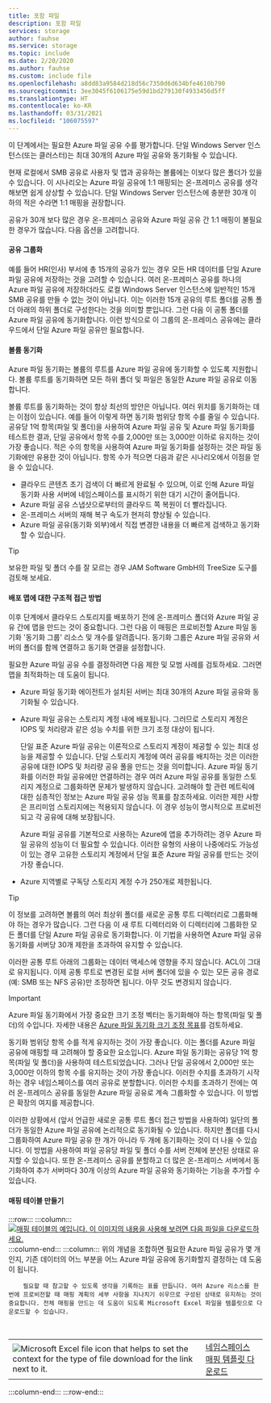 ```yaml
---
title: 포함 파일
description: 포함 파일
services: storage
author: fauhse
ms.service: storage
ms.topic: include
ms.date: 2/20/2020
ms.author: fauhse
ms.custom: include file
ms.openlocfilehash: a8dd83a9584d218d56c7350d6d634bfe4610b790
ms.sourcegitcommit: 3ee3045f6106175e59d1bd279130f4933456d5ff
ms.translationtype: HT
ms.contentlocale: ko-KR
ms.lasthandoff: 03/31/2021
ms.locfileid: "106075597"
---
```

이 단계에서는 필요한 Azure 파일 공유 수를 평가합니다. 단일 Windows Server 인스턴스(또는 클러스터)는 최대 30개의 Azure 파일 공유와 동기화될 수 있습니다.

현재 로컬에서 SMB 공유로 사용자 및 앱과 공유하는 볼륨에는 이보다 많은 폴더가 있을 수 있습니다. 이 시나리오는 Azure 파일 공유에 1:1 매핑되는 온-프레미스 공유를 생각해보면 쉽게 상상할 수 있습니다. 단일 Windows Server 인스턴스에 충분한 30개 이하의 적은 수라면 1:1 매핑을 권장합니다.

공유가 30개 보다 많은 경우 온-프레미스 공유와 Azure 파일 공유 간 1:1 매핑이 불필요한 경우가 많습니다. 다음 옵션을 고려합니다.

#### <a name="share-grouping"></a>공유 그룹화

예를 들어 HR(인사) 부서에 총 15개의 공유가 있는 경우 모든 HR 데이터를 단일 Azure 파일 공유에 저장하는 것을 고려할 수 있습니다. 여러 온-프레미스 공유를 하나의 Azure 파일 공유에 저장하더라도 로컬 Windows Server 인스턴스에 일반적인 15개 SMB 공유를 만들 수 없는 것이 아닙니다. 이는 이러한 15개 공유의 루트 폴더를 공통 폴더 아래의 하위 폴더로 구성한다는 것을 의미할 뿐입니다. 그런 다음 이 공통 폴더를 Azure 파일 공유에 동기화합니다. 이런 방식으로 이 그룹의 온-프레미스 공유에는 클라우드에서 단일 Azure 파일 공유만 필요합니다.

#### <a name="volume-sync"></a>볼륨 동기화

Azure 파일 동기화는 볼륨의 루트를 Azure 파일 공유에 동기화할 수 있도록 지원합니다. 볼륨 루트를 동기화하면 모든 하위 폴더 및 파일은 동일한 Azure 파일 공유로 이동합니다.

볼륨 루트를 동기화하는 것이 항상 최선의 방안은 아닙니다. 여러 위치를 동기화하는 데는 이점이 있습니다. 예를 들어 이렇게 하면 동기화 범위당 항목 수를 줄일 수 있습니다. 공유당 1억 항목(파일 및 폴더)을 사용하여 Azure 파일 공유 및 Azure 파일 동기화를 테스트한 결과, 단일 공유에서 항목 수를 2,000만 또는 3,000만 이하로 유지하는 것이 가장 좋습니다. 적은 수의 항목을 사용하여 Azure 파일 동기화를 설정하는 것은 파일 동기화에만 유용한 것이 아닙니다. 항목 수가 적으면 다음과 같은 시나리오에서 이점을 얻을 수 있습니다.

* 클라우드 콘텐츠 초기 검색이 더 빠르게 완료될 수 있으며, 이로 인해 Azure 파일 동기화 사용 서버에 네임스페이스를 표시하기 위한 대기 시간이 줄어듭니다.
* Azure 파일 공유 스냅샷으로부터의 클라우드 쪽 복원이 더 빨라집니다.
* 온-프레미스 서버의 재해 복구 속도가 현저히 향상될 수 있습니다.
* Azure 파일 공유(동기화 외부)에서 직접 변경한 내용을 더 빠르게 검색하고 동기화할 수 있습니다.

> [!TIP]
> 보유한 파일 및 폴더 수를 잘 모르는 경우 JAM Software GmbH의 TreeSize 도구를 검토해 보세요.

#### <a name="a-structured-approach-to-a-deployment-map"></a>배포 맵에 대한 구조적 접근 방법

이후 단계에서 클라우드 스토리지를 배포하기 전에 온-프레미스 폴더와 Azure 파일 공유 간에 맵을 만드는 것이 중요합니다. 그런 다음 이 매핑은 프로비전할 Azure 파일 동기화 '동기화 그룹' 리소스 및 개수를 알려줍니다. 동기화 그룹은 Azure 파일 공유와 서버의 폴더를 함께 연결하고 동기화 연결을 설정합니다.

필요한 Azure 파일 공유 수를 결정하려면 다음 제한 및 모범 사례를 검토하세요. 그러면 맵을 최적화하는 데 도움이 됩니다.

* Azure 파일 동기화 에이전트가 설치된 서버는 최대 30개의 Azure 파일 공유와 동기화될 수 있습니다.
* Azure 파일 공유는 스토리지 계정 내에 배포됩니다. 그러므로 스토리지 계정은 IOPS 및 처리량과 같은 성능 수치를 위한 크기 조정 대상이 됩니다.

  단일 표준 Azure 파일 공유는 이론적으로 스토리지 계정이 제공할 수 있는 최대 성능을 제공할 수 있습니다. 단일 스토리지 계정에 여러 공유를 배치하는 것은 이러한 공유에 대한 IOPS 및 처리량 공유 풀을 만드는 것을 의미합니다. Azure 파일 동기화를 이러한 파일 공유에만 연결하려는 경우 여러 Azure 파일 공유를 동일한 스토리지 계정으로 그룹화하면 문제가 발생하지 않습니다. 고려해야 할 관련 메트릭에 대한 심층적인 정보는 Azure 파일 공유 성능 목표를 참조하세요. 이러한 제한 사항은 프리미엄 스토리지에는 적용되지 않습니다. 이 경우 성능이 명시적으로 프로비전되고 각 공유에 대해 보장됩니다.

  Azure 파일 공유를 기본적으로 사용하는 Azure에 앱을 추가하려는 경우 Azure 파일 공유의 성능이 더 필요할 수 있습니다. 이러한 유형의 사용이 나중에라도 가능성이 있는 경우 고유한 스토리지 계정에서 단일 표준 Azure 파일 공유를 만드는 것이 가장 좋습니다.
* Azure 지역별로 구독당 스토리지 계정 수가 250개로 제한됩니다.

> [!TIP]
> 이 정보를 고려하면 볼륨의 여러 최상위 폴더를 새로운 공통 루트 디렉터리로 그룹화해야 하는 경우가 많습니다. 그런 다음 이 새 루트 디렉터리와 이 디렉터리에 그룹화한 모든 폴더를 단일 Azure 파일 공유로 동기화합니다. 이 기법을 사용하면 Azure 파일 공유 동기화를 서버당 30개 제한을 초과하여 유지할 수 있습니다.
>
> 이러한 공통 루트 아래의 그룹화는 데이터 액세스에 영향을 주지 않습니다. ACL이 그대로 유지됩니다. 이제 공통 루트로 변경된 로컬 서버 폴더에 있을 수 있는 모든 공유 경로(예: SMB 또는 NFS 공유)만 조정하면 됩니다. 아무 것도 변경되지 않습니다.

> [!IMPORTANT]
> Azure 파일 동기화에서 가장 중요한 크기 조정 벡터는 동기화해야 하는 항목(파일 및 폴더)의 수입니다. 자세한 내용은 [Azure 파일 동기화 크기 조정 목표](../articles/storage/files/storage-files-scale-targets.md#azure-file-sync-scale-targets)를 검토하세요.

동기화 범위당 항목 수를 적게 유지하는 것이 가장 좋습니다. 이는 폴더를 Azure 파일 공유에 매핑할 때 고려해야 할 중요한 요소입니다. Azure 파일 동기화는 공유당 1억 항목(파일 및 폴더)을 사용하여 테스트되었습니다. 그러나 단일 공유에서 2,000만 또는 3,000만 이하의 항목 수를 유지하는 것이 가장 좋습니다. 이러한 수치를 초과하기 시작하는 경우 네임스페이스를 여러 공유로 분할합니다. 이러한 수치를 초과하기 전에는 여러 온-프레미스 공유를 동일한 Azure 파일 공유로 계속 그룹화할 수 있습니다. 이 방법은 확장의 여지를 제공합니다.

이러한 상황에서 (앞서 언급한 새로운 공통 루트 폴더 접근 방법을 사용하여) 일단의 폴더가 동일한 Azure 파일 공유에 논리적으로 동기화될 수 있습니다. 하지만 폴더를 다시 그룹화하여 Azure 파일 공유 한 개가 아니라 두 개에 동기화하는 것이 더 나을 수 있습니다. 이 방법을 사용하여 파일 공유당 파일 및 폴더 수를 서버 전체에 분산된 상태로 유지할 수 있습니다. 또한 온-프레미스 공유를 분할하고 더 많은 온-프레미스 서버에서 동기화하여 추가 서버마다 30개 이상의 Azure 파일 공유와 동기화하는 기능을 추가할 수 있습니다.

#### <a name="create-a-mapping-table"></a>매핑 테이블 만들기

:::row:::
    :::column:::
        [![매핑 테이블의 예입니다. 이 이미지의 내용을 사용해 보려면 다음 파일을 다운로드하세요.](media/storage-files-migration-namespace-mapping/namespace-mapping.png)](media/storage-files-migration-namespace-mapping/namespace-mapping-expanded.png#lightbox)
    :::column-end:::
    :::column:::
        위의 개념을 조합하면 필요한 Azure 파일 공유가 몇 개인지, 기존 데이터의 어느 부분을 어느 Azure 파일 공유에 동기화할지 결정하는 데 도움이 됩니다.
        
        필요할 때 참고할 수 있도록 생각을 기록하는 표를 만듭니다. 여러 Azure 리소스를 한 번에 프로비전할 때 매핑 계획의 세부 사항을 지나치기 쉬우므로 구성된 상태로 유지하는 것이 중요합니다. 전체 매핑을 만드는 데 도움이 되도록 Microsoft Excel 파일을 템플릿으로 다운로드할 수 있습니다.

[//]: # (HTML이 같은 줄에서 작업 이미지 구문 분석 및 텍스트/하이퍼링크가 중첩된 2열 테이블을 추가하는 유일한 방법으로 보입니다.)

<br>
<table>
    <tr>
        <td>
            <img src="media/storage-files-migration-namespace-mapping/excel.png" alt="Microsoft Excel file icon that helps to set the context for the type of file download for the link next to it.">
        </td>
        <td>
            <a href="https://download.microsoft.com/download/1/8/D/18DC8184-E7E2-45EF-823F-F8A36B9FF240/Azure File Sync - Namespace Mapping.xlsx">네임스페이스 매핑 템플릿 다운로드</a>
        </td>
    </tr>
</table>
    :::column-end:::
:::row-end:::
